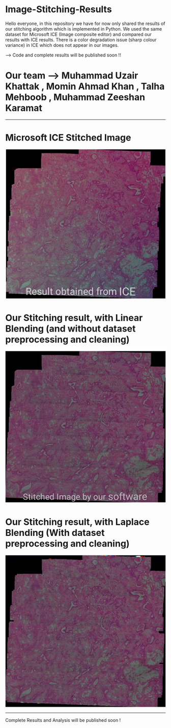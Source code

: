 # Image-Stitching-Results

Hello everyone, in this repository we have for now only shared the results of our stitching algorithm which is implemented in Python. We used the same dataset for Microsoft ICE (Image composite editor) and compared our results with ICE results. There is a color degradation issue (sharp colour variance) in ICE which does not appear in our images.

--> Code and complete results will be published soon !! 


 # Our team --> Muhammad Uzair Khattak , Momin Ahmad Khan , Talha Mehboob , Muhammad Zeeshan Karamat
----------------------------------------------
# Microsoft ICE Stitched Image

![alt text](https://github.com/Uzair-Khattak/Image-Stitching-Results/blob/main/ICE%20Result.jfif)


# Our Stitching result, with Linear Blending (and without dataset preprocessing and cleaning)

![alt text](https://github.com/Uzair-Khattak/Image-Stitching-Results/blob/main/Linear%20Blend.jfif)

# Our Stitching result, with Laplace Blending (With dataset preprocessing and cleaning)

![alt text](https://github.com/Uzair-Khattak/Image-Stitching-Results/blob/main/Laplace%20blending.PNG)

-------------------------
Complete Results and Analysis will be published soon ! 
